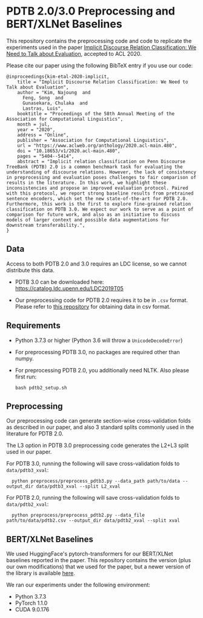 # PDTB 2.0/3.0 Preprocessing and BERT/XLNet Baselines

This repository contains the preprocessing code and code to replicate the experiments used in the paper [Implicit Discourse Relation Classification: We Need to Talk about Evaluation](https://www.aclweb.org/anthology/2020.acl-main.480/), accepted to ACL 2020.

Please cite our paper using the following BibTeX entry if you use our code:
```
@inproceedings{kim-etal-2020-implicit,
    title = "Implicit Discourse Relation Classification: We Need to Talk about Evaluation",
    author = "Kim, Najoung  and
      Feng, Song  and
      Gunasekara, Chulaka  and
      Lastras, Luis",
    booktitle = "Proceedings of the 58th Annual Meeting of the Association for Computational Linguistics",
    month = jul,
    year = "2020",
    address = "Online",
    publisher = "Association for Computational Linguistics",
    url = "https://www.aclweb.org/anthology/2020.acl-main.480",
    doi = "10.18653/v1/2020.acl-main.480",
    pages = "5404--5414",
    abstract = "Implicit relation classification on Penn Discourse TreeBank (PDTB) 2.0 is a common benchmark task for evaluating the understanding of discourse relations. However, the lack of consistency in preprocessing and evaluation poses challenges to fair comparison of results in the literature. In this work, we highlight these inconsistencies and propose an improved evaluation protocol. Paired with this protocol, we report strong baseline results from pretrained sentence encoders, which set the new state-of-the-art for PDTB 2.0. Furthermore, this work is the first to explore fine-grained relation classification on PDTB 3.0. We expect our work to serve as a point of comparison for future work, and also as an initiative to discuss models of larger context and possible data augmentations for downstream transferability.",
}
```

## Data

Access to both PDTB 2.0 and 3.0 requires an LDC license, so we cannot distribute this data. 

* PDTB 3.0 can be downloaded here: https://catalog.ldc.upenn.edu/LDC2019T05

* Our preprocessing code for PDTB 2.0 requires it to be in `.csv` format. Please refer to [this repository](https://github.com/cgpotts/pdtb2) for obtaining data in csv format.

## Requirements

* Python 3.7.3 or higher (Python 3.6 will throw a `UnicodeDecodeError`)

* For preprocessing PDTB 3.0, no packages are required other than numpy.

* For preprocessing PDTB 2.0, you additionally need NLTK. Also please first run:

      bash pdtb2_setup.sh

## Preprocessing

Our preprocessing code can generate section-wise cross-validation folds as described in our paper, and also 3 standard splits commonly used in the literature for PDTB 2.0.

The L3 option in PDTB 3.0 preprocessing code generates the L2+L3 split used in our paper.

For PDTB 3.0, running the following will save cross-validation folds to `data/pdtb3_xval`:

      python preprocess/preprocess_pdtb3.py --data_path path/to/data --output_dir data/pdtb3_xval --split L2_xval

For PDTB 2.0, running the following will save cross-validation folds to `data/pdtb2_xval`:

      python preprocess/preprocess_pdtb2.py --data_file path/to/data/pdtb2.csv --output_dir data/pdtb2_xval --split xval

## BERT/XLNet Baselines

We used HuggingFace's pytorch-transformers for our BERT/XLNet baselines reported in the paper. This repository contains the version (plus our own modifications) that we used for the paper, but a newer version of the library is available [here](https://github.com/huggingface/transformers).

We ran our experiments under the following environment:
* Python 3.7.3
* PyTorch 1.1.0
* CUDA 9.0.176
